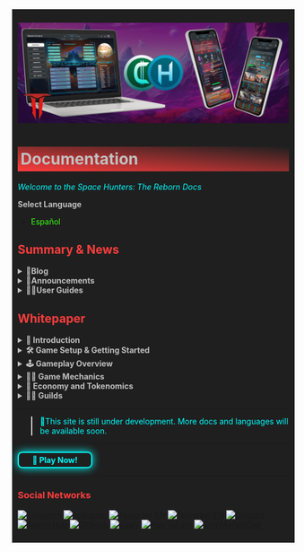 <div style="background-color:#1F1F1F; padding:10px;">

![Banner](<static/img/Baanner top 2.jpg>)

# <div style="background: linear-gradient(185deg, #1F1F1F, #FF3D3D); padding: 5px; color: #FFFFFF;"><span style="color:#c0c0c0"> Documentation </span> </div>

<span style="color:#00FFFF">*Welcome to the Space Hunters: The Reborn Docs*</span>

**<span style="color:#C0C0C0">Select Language**</span>
* [<span style="color:#39FF14">Español</span>](docs/esp/00-index.md)

## **<span style="color:#FF3D3D">Summary & News**</span>

<details>
  <summary style="color:#C0C0C0; font-weight:bold; cursor:pointer;">📓Blog</summary>
  <div>
    <ul>
      <!-- Adjusting paths to be relative -->
      <li><a href="docs/eng/blog/Ambassador.md" style="color:#39FF14;">Ambassador Program</a></li>
      <!-- Add more items here -->
    </ul>
  </div>
</details>

<details>
  <summary style="color:#C0C0C0; font-weight:bold; cursor:pointer;">📣Announcements</summary>
  <div>
    <ul>
      <li><a href="/docs/eng/announcements/energy-box-drop.md" style="color:#39FF14;">Energy Box Drop</a></li>
      <li><a href="/docs/eng/announcements/sticker-pack.md" style="color:#39FF14;">Sticker Pack</a></li>
      <!-- Add more items here -->
    </ul>
  </div>
</details>

<details>
  <summary style="color:#C0C0C0; font-weight:bold; cursor:pointer;">🙍‍♂️User Guides</summary>
  <div>
    <ul>
      <li><a href="/docs/eng/01-user-guides/01-getting-started.md" style="color:#39FF14;">Getting Started</a></li>
    </ul>
  </div>
</details>

## **<span style="color:#FF3D3D">Whitepaper**
<details>
  <summary style="color:#C0C0C0; font-weight:bold; cursor:pointer;">💠 Introduction</summary>
  <ul>
    <li><a href="/docs/eng/Whitepaper/Storyline.md" style="color:#39FF14;">Game Storyline</a></li>
    <li><a href="/docs/eng/Whitepaper/Overview.md" style="color:#39FF14;">Project Overview</a></li>
    <li><a href="/docs/eng/Whitepaper/Core%20Philosophy.md" style="color:#39FF14;">Core Philosophy</a></li>
    <li><a href="/docs/eng/Whitepaper/Project%20Features.md" style="color:#39FF14;">Project Features</a></li>
  </ul>
</details>

<details>
  <summary style="color:#C0C0C0; font-weight:bold; cursor:pointer;">🛠️ Game Setup & Getting Started</summary>
  <div>
    <ul>
      <li><span style="color:#39FF14;">(Soon) Account Creation</span></li>
      <li><a href="/docs/eng/Whitepaper/GameInterface.md" style="color:#39FF14;">Game Interface</a></li>
      <!-- Add more items here if needed -->
    </ul>
  </div>
</details>

<details>
  <summary style="color:#C0C0C0; font-weight:bold; cursor:pointer;">🕹️ Gameplay Overview</summary>
  <div>
    <ul>
      <li><a href="/docs/eng/Whitepaper/BasicMissions.md" style="color:#39FF14;">🚀 Basic Missions</a></li>
      <li><a href="/docs/eng/Whitepaper/Excavation.md" style="color:#39FF14;">⛏️ Excavation</a></li>
      <li><a href="/docs/eng/Whitepaper/GeneratorsMode.md" style="color:#39FF14;">⚡ Generators</a></li>
      <li><a href="/docs/eng/Whitepaper/Crafting.md" style="color:#39FF14;">⚙️ Crafting</a></li>
      <li><a href="/docs/eng/Whitepaper/Achievements.md" style="color:#39FF14;">⭐ Achievements</a></li>
    </ul>
  </div>
</details>

<details>
  <summary style="color:#C0C0C0; font-weight:bold; cursor:pointer;">🧑‍💻 Game Mechanics</summary>
  <div>
    <ul>
      <li><a href="/docs/eng/Whitepaper/PlaytoEarn.md" style="color:#39FF14;">Play-to-Earn</a></li>
      <li><a href="/docs/eng/Whitepaper/Free-to-Play.md" style="color:#39FF14;">Free-to-Play</a></li>
      <li><a href="#community-driven" style="color:#39FF14;">Community Driven</a></li>
    </ul>
  </div>
</details>
<details>
  <summary style="color:#C0C0C0; font-weight:bold; cursor:pointer;">💸 Economy and Tokenomics</summary>
  <div>
    <ul>
      <li><a href="#tokens" style="color:#39FF14;">Tokens</a></li>
      <li><a href="#ecosystem" style="color:#39FF14;">Ecosystem</a></li>
      <li><a href="#marketplace" style="color:#39FF14;">Marketplace</a></li>
      <li><a href="#memberships" style="color:#39FF14;">Memberships</a></li>
      <li><a href="#withdraw-details" style="color:#39FF14;">Withdraw Details</a></li>
    </ul>
  </div>
</details>
<details>
  <summary style="color:#C0C0C0; font-weight:bold; cursor:pointer;">🧑‍🎤 Guilds</summary>
  <div>
    <ul>
      <li><a href="#summary" style="color:#39FF14;">Summary</a></li>
      <li><a href="#leaders" style="color:#39FF14;">Leaders</a></li>
      <li><a href="#members" style="color:#39FF14;">Members</a></li>
    </ul>
  </div>
</details>
<hr>

> <span style="color:#00FFFF"> 🔧This site is still under development. More docs and languages will be available soon.</span>
<hr>
<a href="https://spacehunters.online" style="text-decoration:none;">
  <div style="display:inline-block; padding:4px 24px; background-color:#1F1F1F; color:#00FFFF; border: 2px solid #00FFFF; border-radius:8px; font-weight:bold; box-shadow: 0px 0px 15px #00FFFF; transition: background-color 0.3s, box-shadow 0.3s;">
    🚀 Play Now!
  </div>
</a>

<style>
  a:hover div {
    background-color: #00FFFF;
    color: #1F1F1F;
    box-shadow: 0px 0px 25px #00FFFF;
  }
</style>
****

### <span style="color:#FF3D3D"> Social Networks </span>

[![Telegram](https://img.shields.io/badge/Telegram-BOT-26A5E4?style=plastic&logo=telegram)](https://t.me/SpaceHuntersBot)
[![Telegram](https://img.shields.io/badge/Telegram-Announcements-26A5E4?style=plastic&logo=telegram)](https://t.me/spacehuntersnews)
[![Telegram EN](https://img.shields.io/badge/Telegram-Chat%20ENG-2CA5E0?style=plastic&logo=telegram)](https://t.me/spacehunterss)
[![Telegram EN](https://img.shields.io/badge/Telegram-Chat%20ESP-2CA5E0?style=plastic&logo=telegram)](https://t.me/shspanish)
[![Discord](https://img.shields.io/badge/Discord-Space%20Hunters-7289DA?style=plastic&logo=discord)](https://discord.gg/wpmzyJM9xb)
[![AtomicHub](https://img.shields.io/badge/AtomicHub-Space%20Hunters-EE474C?style=plastic&logo=atomichub)](https://wax.atomichub.io/explorer/collection/wax-mainnet/spacehunterz)
[![GitBook](https://img.shields.io/badge/GitBook-Space%20Hunters-7A8089?style=plastic&logo=gitbook)](https://spaceheroes.gitbook.io/space-hunters)
[![Zealy](https://img.shields.io/badge/Zealy-Space%20Hunters-FF69B4?style=plastic&logo=zealy)](https://zealy.io/cw/spacehuntersthereborn/invite/UroI4c6fhtB3SX65siHBX)
[![PlayToEarn](https://img.shields.io/badge/PlayToEarn-Space%20Hunters-34C759?style=plastic&logo=playtoearn)](https://playtoearn.com/blockchaingame/space-hunters-the-reborn?rel=search)
[![CoinMarketCap](https://img.shields.io/badge/CoinMarketCap-NFTSpaceHunters-03C9A9?style=plastic&logo=coinmarketcap)](https://coinmarketcap.com/community/profile/nftspacehunters/)
